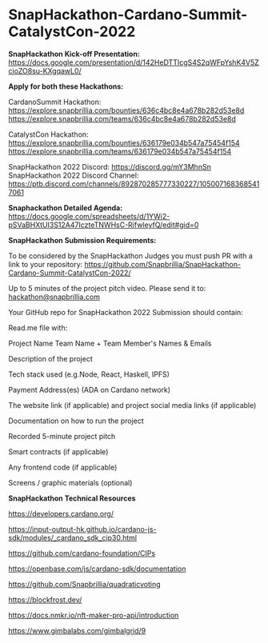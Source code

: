 # SnapHackathon-Cardano-Summit-CatalystCon-2022



**SnapHackathon Kick-off Presentation:**
https://docs.google.com/presentation/d/142HeDTTIcgS4S2qWFpYshK4V5ZcioZO8su-KXgqawL0/			
					
					
					
**Apply for both these Hackathons:**

CardanoSummit Hackathon:
https://explore.snapbrillia.com/bounties/636c4bc8e4a678b282d53e8d
https://explore.snapbrillia.com/teams/636c4bc8e4a678b282d53e8d

CatalystCon Hackathon:
https://explore.snapbrillia.com/bounties/636179e034b547a75454f154
https://explore.snapbrillia.com/teams/636179e034b547a75454f154
					
SnapHackathon 2022 Discord: https://discord.gg/mY3MhnSn			
SnapHackathon 2022 Discord Channel: https://ptb.discord.com/channels/892870285777330227/1050071683685417061			




**Snaphackathon Detailed Agenda:**
https://docs.google.com/spreadsheets/d/1YWi2-pSVaBHXtUI3S12A47IczteTNWHsC-RifwleyfQ/edit#gid=0




**SnapHackathon Submission Requirements:**

To be considered by the SnapHackathon Judges you must push PR with a link to your repository: https://github.com/Snapbrillia/SnapHackathon-Cardano-Summit-CatalystCon-2022/

Up to 5 minutes of the project pitch video. Please send it to: hackathon@snapbrillia.com

Your GitHub repo for SnapHackathon 2022 Submission should contain:

Read.me file with:

Project Name
Team Name + Team Member's Names & Emails

Description of the project

Tech stack used (e.g.Node, React, Haskell, IPFS)

Payment Address(es) (ADA on Cardano network)

The website link (if applicable) and project social media links (if applicable)

Documentation on how to run the project

Recorded 5-minute project pitch

Smart contracts (if applicable)

Any frontend code (if applicable)

Screens / graphic materials (optional)




**SnapHackathon Technical Resources**

https://developers.cardano.org/

https://input-output-hk.github.io/cardano-js-sdk/modules/_cardano_sdk_cip30.html

https://github.com/cardano-foundation/CIPs

https://openbase.com/js/cardano-sdk/documentation

https://github.com/Snapbrillia/quadraticvoting

https://blockfrost.dev/

https://docs.nmkr.io/nft-maker-pro-api/introduction

https://www.gimbalabs.com/gimbalgrid/9
